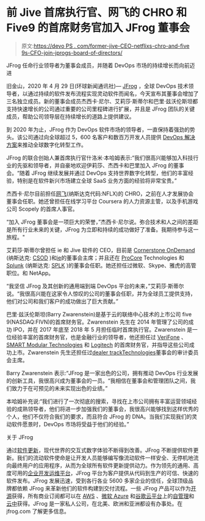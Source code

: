 # 前 Jive 首席执行官、网飞的 CHRO 和 Five9 的首席财务官加入 JFrog 董事会

> 原文:[https://devo PS . com/former-jive-CEO-netflixs-chro-and-five 9s-CFO-join-jprogs-board-of-directors/](https://devops.com/former-jive-ceo-netflixs-chro-and-five9s-cfo-join-jfrogs-board-of-directors/)

JFrog 任命行业领导者为董事会成员，并随着 DevOps 市场的持续增长而向前迈进

旧金山，2020 年 4 月 29 日(环球新闻通讯社)— [JFrog](https://www.globenewswire.com/Tracker?data=6H3o9nbAHVRx_nTeK4FHqtdsazlUxNA34wL63Afw4lvU-daIwAnCoergEjho2fxM) ，全球 DevOps 技术领导者，以通过持续的软件发布流程实现灵动软件而闻名，今天宣布其董事会增加了三名独立成员。新的董事会成员杰西卡·尼尔、艾莉莎·斯蒂尔和巴里·兹沃伦斯坦都支持快速增长的公司通过重要的公司里程碑进行扩展，并且是 JFrog 团队的关键成员，帮助公司领导层在持续增长的道路上提供建议。

到 2020 年为止，JFrog 作为 DevOps 软件市场的领导者，一直保持着强劲的势头。该公司通过向全球超过 5，600 名客户和数百万开发人员提供 [DevOps 解决方案](https://www.globenewswire.com/Tracker?data=okyLLK-oI78kHakCvStL7nYhDigLsyp0xuBtYoknWw2CktbtxFz8JP-FQcrhVNFhG6nWdKhqlXQhlx9ynZXGjXRVOFLGW6HiEZ0uGOXGkCE=)来推动全球数字化转型工作。

JFrog 的联合创始人兼首席执行官什洛米·本哈姆表示:“我们很高兴能够加入科技行业的先驱和领导者，并自豪地欢迎伊莉莎、杰西卡和巴里加入 JFrog 的董事会。“随着 JFrog 继续发展并通过 DevOps 支持世界数字化转型，他们的丰富经验，特别是在软件新兴市场建立全球 SaaS 业务方面的经验将非常宝贵。”

杰西卡·尼尔目前担任[网飞](https://www.globenewswire.com/Tracker?data=huJFkGDCFJPlp9p5U0DiwrqiVxEY7RfuT4B2fBPZUngN-_Y6vauZ2QQN1VLTgAbYkzvP_ZrTTBkP1muJHAEMIA==)(纳斯达克代码:NFLX)的 CHRO，之前在人才发展协会董事会任职。她还曾担任在线学习平台 Coursera 的人力资源主管，以及手机游戏公司 Scopely 的首席人事官。

“加入 JFrog 董事会是一项巨大的荣誉，”杰西卡·尼尔说。弥合技术和人之间的差距是所有行业未来的关键，JFrog 为立即和持续的成功做好了准备。我期待参与这一旅程。"

艾莉莎·斯蒂尔曾担任 ie 和 Jive 软件的 CEO，目前是 [Cornerstone OnDemand](https://www.globenewswire.com/Tracker?data=i6HmU8VCq-xRT6pKcf-Ro3lD-l3CPZpo9lnqEm0k3c6X9ayTLLVOsce-qLxB_2y84V12lpz3ZATtDLNnof8UtKiyA0rHd3shZYQDCvOdnKo=) (纳斯达克: [CSOD](https://www.globenewswire.com/News/Listing?symbol=CSOD&exchange=2) )和[ie](https://www.globenewswire.com/Tracker?data=7FGcmsB1mJBW2i2U5hqicPXRlHfnmDDkzzWSgp2qKPXLwMCbzzMHIG70k7EWmsDeIjyupADy7B8LlUB1xgiLOQ==)的董事会主席；并且还在 [ProCore](https://www.globenewswire.com/Tracker?data=DtmD2JCz5lxoZoMcHcOVtUY51-xDGAOYVfAHUSMv4YB_L3qj7K0fkI5CVadziuzN0_YTRYuVTzrmztyaY6LTRw==) Technologies 和 [Splunk](https://www.globenewswire.com/Tracker?data=nFpu6whP9bdjCMUPMciqeAyXt7_GtFsYbwRTWnIlh6zTqwzbm0NtOtVAMfrdNWWBsuBeNsAC9LUlJF5bxUPsKg==) (纳斯达克: [SPLK](https://www.globenewswire.com/News/Listing?symbol=SPLK&exchange=2) )的董事会任职。她还担任过微软、Skype、雅虎的高管职位。和 NetApp。

“我坚信 JFrog 及其创新的通用端到端 DevOps 平台的未来，”艾莉莎·斯蒂尔说。“我很高兴能在这家令人惊叹的公司的董事会任职，并为全球员工提供支持，他们对公司和我们客户的成功做出了巨大贡献。”

巴里·兹沃伦斯坦(Barry Zwarenstein)是基于云的联络中心技术的上市公司 five 9(NASDAQ:FIVN)的首席财务官。Zwarenstein 先生在 2014 年管理了公司的成功 IPO，并在 2017 年底至 2018 年 5 月担任临时首席执行官。Zwarenstein 是一位经验丰富的首席财务官，也是金融行业的领导者，他还担任过 [VeriFone](https://www.globenewswire.com/Tracker?data=YBNiTaDmc2cxGzBw7RVQihfbQLDVGSwxksGlgyxHNF6XCisvU0ZICoZKTCd-omqEAi5Z5d-03M15oN5Q6pXNGA==) 、 [SMART Modular Technologies](https://www.globenewswire.com/Tracker?data=4KrDW0wFieBcBEa6u5O-ZqhynIoOov5HN0tiK2NZf5SaD16xvSPflDv9a6bKZ8PJuyldYs0tAsP0k6CdVmHq3CJAX2FumNmVreM1Z0VICR47qDITUZ6OwzvLBvPX6xAL) 和 [Logitech](https://www.globenewswire.com/Tracker?data=16R-_NYtyD58w4FoDYTUoH03V_9uh724klxREj87Xzo5RMaLbm6gqtxncJ68IEhfL3cTpIvn4cj3xYvOdMA03w==) 的首席财务官，并指导这些公司成功上市。Zwarenstein 先生还担任过[dealer track](https://www.globenewswire.com/Tracker?data=xtWmIDfdveY_46jhURBgqQ2oLJQM8XEzZ4A_dGl3r80Na8v8oaaCqmSNNQtk4hz8I75FkfR65tWQkkKivwlTSA==)[Technologies](https://www.globenewswire.com/Tracker?data=ZWq40SxnOtTMexLIKA1F52FUwI89INuTlSvkUUgbiLLSvrtOH-G0JGA2lVHwC2MXpYcQyVEmp37l5bI9ItNLaw==)董事会的审计委员会主席。

Barry Zwarenstein 表示:“JFrog 是一家出色的公司，拥有推动 DevOps 行业发展的创新工具，我很高兴成为董事会的一员。“我相信在董事会和管理团队之间，我们致力于在可预见的未来实现出色的业绩。”

本哈姆补充说:“我们进行了一次彻底的搜索，寻找在上市公司拥有丰富运营领域经验的成熟领导者，他们将进一步加强我们的董事会，我很高兴能够找到这样优秀的个人，他们不仅符合我们的要求，而且符合 JFrog 的 DNA。当我们实现我们的灵动软件愿景时，DevOps 市场将受益于他们的经验。”

关于 JFrog

通过[软件更新](https://www.globenewswire.com/Tracker?data=rYNKnKx0TzvnTRcXYMP-dQNKxegzySDdu2zAFwro_Rl1xYAIo9leOQEYCHZA7xOYNybFYyZYYl3TAzIs3BAZDIFS981Pf6TTkjVkZfPlK5rLTYsAs6H8a8_XHL6yj5zbQ0w57KCEP0EZ_EYq1Z65VQ==)，现代世界的交互式数字体验不断得到改善。JFrog 不断提供软件更新。我们的流动软件使命是让开发人员能够编写像流动软件一样安全、无停机地流向最终用户的应用程序，从而为全球所有软件更新提供动力。作为领先的通用、高度可用的[企业开发运维平台](https://www.globenewswire.com/Tracker?data=h5XrQXwn8UeNx4KJfCOz9mrtZW0KV35hEQlkCm7-1VJGjXGxZOT7KCpqw-5cMgmQMDEl9FMNhvSqMJaxj-VXLEopwbWW7qLDNSfaGbnML6s=)，JFrog 平台为客户提供从代码到生产的可信、快速的软件发布。JFrog 发展迅速，受到各行各业 5600 多家企业的信任，全球顶级品牌都依赖 JFrog 来革新他们的软件构建到交付流程。一些 JFrog 产品可以作为[开源](https://www.globenewswire.com/Tracker?data=i8ot3Hq-Yfv3DaLNGbfNZACua0bdjOBohGOwWfziOCAWekQTGx4kqm7nhjfauOCqy0Ndgcagb5GEK5Dd24AvFuOhmFDwLeafkw35iXWNzMc=)获得，所有商业订阅都可以在 [AWS](https://www.globenewswire.com/Tracker?data=d-OsBhlXN_0k4cJjJuXZ0-us5bxgs4jOvjKxdVCkdk5kdTnh7-kC7GqmpYrQEDN4OxzTlX8KxL-IENa2aU5e-ViVxDq-7xXR0d7cmMG-dE0=) 、[微软 Azure](https://www.globenewswire.com/Tracker?data=2nqrgxMoQ-WBMUHwSg1vpn2m4VXd2eF6xCR8FFtZMTdM-wPBC9G8baJkHNxSLTtGjmgUd47_LnlF-ozEK0hV59Yabe9eim-LDnQ-U9tn9Rg=) 和[谷歌云平台](https://www.globenewswire.com/Tracker?data=vk64v4jVpeKFITuFen4ek2Ya28BpwQS9-nEl6fnXl-Etz4xx4g3gRY62nbob03LFL3X-xeNvmsuLBQWXaLaUYwbl5qKiRXKHWjQktY9aUX1jx94dZ94g9K5c_dUSu28u)上的[自管理](https://www.globenewswire.com/Tracker?data=GGg4Z_7eVZQAR4h9koLqSN89Z_JSKFCThBsVwUXqN9vBVCW8Top92G38NFQUW8MPq-YJl2n2TtPSJuYlPYeqTADhN8bzgGhX_0z_d5CAjwo=)和[云中](https://www.globenewswire.com/Tracker?data=5IVbjKb6dXtP4EaaJSG5C993_qgFKdJBmCNXdA2q8p8LNUgWVTO_76fZubjWZH7Udls1z8yKXt6671whv-Fe3ZJWr82_nOelvP7Gh8XjKwxSAA5RUVYMShdeJQO8O6Ds)获得。JFrog 是一家私人公司，在北美、欧洲和亚洲都设有办事处。在 jfrog.com 了解更多信息。